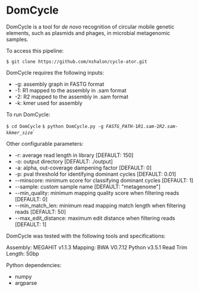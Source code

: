 # DomCycle

DomCycle is a tool for *de novo* recognition of circular mobile genetic elements, such as plasmids and phages, in microbial metagenomic samples.

To access this pipeline:

`$ git clone https://github.com/nshalon/cycle-ator.git`

DomCycle requires the following inputs:

- -g: assembly graph in FASTG format
- -1: R1 mapped to the assembly in .sam format
- -2: R2 mapped to the assembly in .sam format
- -k: kmer used for assembly

To run DomCycle:

`$ cd DomCycle`
`$ python DomCycle.py -g `*`FASTG_PATH`*` -1 `*`R1.sam`*` -2 `*`R2.sam`*` -k `*`kmer_size`*`

Other configurable parameters:

- -r: average read length in library [DEFAULT: 150]
- -o: output directory [DEFAULT: ./output]
- -a: alpha, out-coverage dampening factor [DEFAULT: 0]
- -p: pval threshold for identifying dominant cycles [DEFAULT: 0.01]
- --minscore: minimum score for classifying dominant cycles [DEFAULT: 1]
- --sample: custom sample name [DEFAULT: "metagenome"]
- --min_quality: minimum mapping quality score when filtering reads [DEFAULT: 0]
- --min_match_len: minimum read mapping match length when filtering reads [DEFAULT: 50]
- --max_edit_distance: maximum edit distance when filtering reads [DEFAULT: 1]

DomCycle was tested with the following tools and specifications:

Assembly: MEGAHIT v1.1.3
Mapping: BWA V0.7.12
Python v3.5.1
Read Trim Length: 50bp

Python dependencies:
- numpy
- argparse
